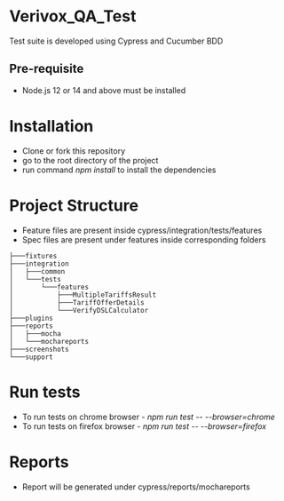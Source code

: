 # Verivox_QA_Test

Test suite is developed using Cypress and Cucumber BDD

## Pre-requisite 

* Node.js 12 or 14 and above must be installed

# Installation
* Clone or fork this repository
* go to the root directory of the project
* run command *npm install* to install the dependencies

# Project Structure
* Feature files are present inside cypress/integration/tests/features
* Spec files are present under features inside corresponding folders
```
├───fixtures
├───integration
│   ├───common
│   └───tests
│       └───features
│           ├───MultipleTariffsResult
│           ├───TariffOfferDetails
│           └───VerifyDSLCalculator
├───plugins
├───reports
│   ├───mocha
│   └───mochareports
├───screenshots
└───support
```
# Run tests
* To run tests on chrome browser - *npm run test -- --browser=chrome*
* To run tests on firefox browser - *npm run test -- --browser=firefox*

# Reports
* Report will be generated under cypress/reports/mochareports
